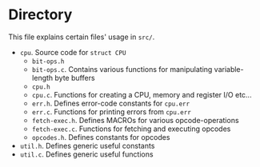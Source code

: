 # Directory

This file explains certain files' usage in `src/`.


- `cpu`. Source code for `struct CPU`
  - `bit-ops.h`
  - `bit-ops.c`. Contains various functions for manipulating variable-length byte buffers
  - `cpu.h`
  - `cpu.c`. Functions for creating a CPU, memory and register I/O etc...
  - `err.h`. Defines error-code constants for `cpu.err`
  - `err.c`. Functions for printing errors from `cpu.err`
  - `fetch-exec.h`. Defines MACROs for various opcode-operations
  - `fetch-exec.c`. Functions for fetching and executing opcodes
  - `opcodes.h`. Defines constants for opcodes
- `util.h`. Defines generic useful constants
- `util.c`. Defines generic useful functions